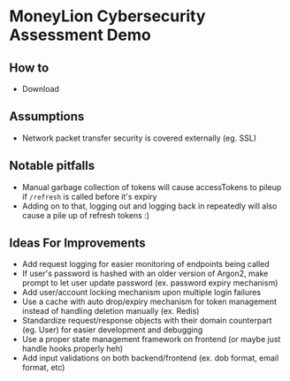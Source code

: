 # MoneyLion Cybersecurity Assessment Demo

## How to
- Download

## Assumptions

- Network packet transfer security is covered externally (eg. SSL)

## Notable pitfalls
  
- Manual garbage collection of tokens will cause accessTokens to pileup if `/refresh` is called before it's expiry
- Adding on to that, logging out and logging back in repeatedly will also cause a pile up of refresh tokens :)

## Ideas For Improvements

- Add request logging for easier monitoring of endpoints being called
- If user's password is hashed with an older version of Argon2, make prompt to let user update password (ex. password expiry mechanism)
- Add user/account locking mechanism upon multiple login failures
- Use a cache with auto drop/expiry mechanism for token management instead of handling deletion manually (ex. Redis)
- Standardize request/response objects with their domain counterpart (eg. User) for easier development and debugging
- Use a proper state management framework on frontend (or maybe just handle hooks properly heh)
- Add input validations on both backend/frontend (ex. dob format, email format, etc)
